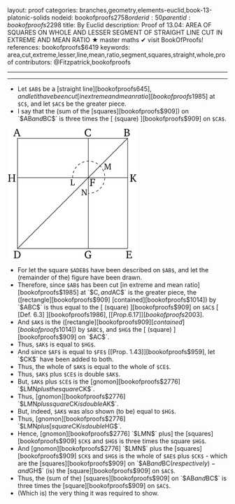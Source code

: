 layout: proof
categories: branches,geometry,elements-euclid,book-13-platonic-solids
nodeid: bookofproofs$2758
orderid: 50
parentid: bookofproofs$2298
title: By Euclid
description:  Proof of 13.04: AREA OF SQUARES ON WHOLE AND LESSER SEGMENT OF STRAIGHT LINE CUT IN EXTREME AND MEAN RATIO &#9733; master maths &#10004; visit BookOfProofs!
references: bookofproofs$6419
keywords: area,cut,extreme,lesser,line,mean,ratio,segment,squares,straight,whole,proof
contributors: @Fitzpatrick,bookofproofs

---


---



* Let `$AB$` be a [straight line][bookofproofs$645], and let it have been cut [in extreme and mean ratio][bookofproofs$1985] at `$C$`, and let `$AC$` be the greater piece.
* I say that the (sum of the [squares][bookofproofs$909]) on `$AB$` and `$BC$` is three times the [ (square) ][bookofproofs$909] on `$CA$`.

![fig04e](https://github.com/bookofproofs/bookofproofs.github.io/blob/main/_sources/_assets/images/euclid/Book13/fig04e.png?raw=true)

* For let the square `$ADEB$` have been described on `$AB$`, and let the (remainder of the) figure have been drawn.
* Therefore, since `$AB$` has been cut [in extreme and mean ratio][bookofproofs$1985] at `$C$`, and `$AC$` is the greater piece, the ([rectangle][bookofproofs$909] [contained][bookofproofs$1014]) by `$ABC$` is thus equal to the [ (square) ][bookofproofs$909] on `$AC$` [ [Def. 6.3] ][bookofproofs$1986], [[Prop. 6.17]][bookofproofs$2003].
* And `$AK$` is the ([rectangle][bookofproofs$909] [contained][bookofproofs$1014]) by `$ABC$`, and `$HG$` the [ (square) ][bookofproofs$909] on `$AC$`.
* Thus, `$AK$` is equal to `$HG$`.
* And since `$AF$` is equal to `$FE$` [[Prop. 1.43]][bookofproofs$959], let `$CK$` have been added to both.
* Thus, the whole of `$AK$` is equal to the whole of `$CE$`.
* Thus, `$AK$` plus `$CE$` is double `$AK$`.
* But, `$AK$` plus `$CE$` is the [gnomon][bookofproofs$2776] `$LMN$` plus the square `$CK$`.
* Thus, [gnomon][bookofproofs$2776] `$LMN$` plus square `$CK$` is double `$AK$`.
* But, indeed, `$AK$` was also shown (to be) equal to `$HG$`.
* Thus, [gnomon][bookofproofs$2776] `$LMN$` plus [square `$CK$` is double `$HG$`.
* Hence, [gnomon][bookofproofs$2776] `$LMN$` plus] the [squares][bookofproofs$909] `$CK$` and `$HG$` is three times the square `$HG$`.
* And [gnomon][bookofproofs$2776] `$LMN$` plus the [squares][bookofproofs$909] `$CK$` and `$HG$` is the whole of `$AE$` plus `$CK$` - which are the [squares][bookofproofs$909] on `$AB$` and `$BC$` (respectively) - and `$GH$` (is) the [square][bookofproofs$909] on `$AC$`.
* Thus, the (sum of the) [squares][bookofproofs$909] on `$AB$` and `$BC$` is three times the [square][bookofproofs$909] on `$AC$`.
* (Which is) the very thing it was required to show.
